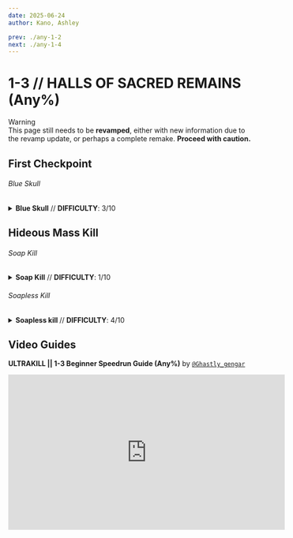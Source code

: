 ```yaml
---
date: 2025-06-24
author: Kano, Ashley

prev: ./any-1-2
next: ./any-1-4
---
```


# 1-3 // HALLS OF SACRED REMAINS (Any%)

<div class="warning">
    <div class="warning-header">
        <i class="fa-solid fa-triangle-exclamation"></i>
        Warning
    </div>
    This page still needs to be <b>revamped</b>, either with new information due to the revamp update, or perhaps a complete remake. <b>Proceed with caution.</b>
</div>

## First Checkpoint

<div class="hidden-header">

###### Blue Skull

</div>

<details class="easy">
    <summary>
        <b>Blue Skull</b> // <b>DIFFICULTY</b>: 3/10
    </summary>
    <p>
        Start off with a <a href="/speedrun-tech#slam-storage">Slam Store</a> in the start room, then slide forward, turn slighlty left and <a href="/speedrun-tech#slide-jump">Slide Jump</a> towards the door. 
    </p>
    <p>
        Slam at the door, then <a href="/speedrun-tech#dsj(dash-slide-jump)">DSJ</a>, slam and malicious rail down to boost yourself up. 
    </p>
    <p>
        Dash forward and slam into the blue skull room, aim diagonally down, and then whiplash the skull. 
    </p>
    <p>
        Checkpoint 
        <video width="735" height="auto" loop controls muted>
        <source src="https://i.imgur.com/u9c6MFt.mp4" type="video/mp4">
        </video>
    </p>
</details>

## Hideous Mass Kill

<div class="hidden-header">

###### Soap Kill

</div>

<details class="easy">
    <summary>
        <b>Soap Kill</b> // <b>DIFFICULTY</b>: 1/10
    </summary>
    <p>
        Dash backwards, then turn around and place the skull with whiplash and checkpoint.
    </p>
    <p>
        Dash, turn right, and dash jump into the soap room.
    </p>
    <p>
        Fire a rocket at the ceiling to break the grate, slam, then fire malicious rail down to boost up and grab the soap with whiplash. 
    </p>
    <p>
        <a href="/speedrun-tech#dsdash-jump">Dash Jump</a> backwards, slam then <a href="/speedrun-tech#dsce-boost-core-eject-boost">CE Boost</a> down the corridor. 
    </p>
    <p>
        Slam down before the checkpoint. <a href="/speedrun-tech#dsce-boost-core-eject-boost">CE Boost</a> through the checkpoint and into the boss room, as soon as the boss’s arms move checkpoint so it does the faster spawn animation.
            Dash jump into the arena
    </p>
    <p>
        Whiplash the boss to kill it as soon as it is vulnerable.
    </p>
    <p>
        <a href="/speedrun-tech#ub-exit">UB Exit</a>.
        <video width="735" height="auto" loop controls muted>
        <source src="https://i.imgur.com/R4iSLYg.mp4" type="video/mp4">
        </video>
    </p>
</details>

<div class="hidden-header">

###### Soapless Kill

</div>

<details class="medium">
    <summary>
        <b> Soapless kill </b> // <b>DIFFICULTY</b>: 4/10
    </summary>
    <p>
        Dash backwards, turn around and place the blue skull with whiplash, dash towards the door, <a href="/speedrun-tech#ce-boost-core-eject-boost">CE Boost</a> down the corridor.
    </p>
    <p>
        Slam down before the checkpoint.
    </p>
    <p>
        <a href="/speedrun-tech#dsj-dash-slide-jump">DSJ</a> into the boss room.
    </p>
    <p>
        As soon as the boss’s arms move checkpoint to get the faster spawn animation.
    </p>
    <p>
        ::: note
        Pause buffering can make timing this easier
        :::
    </p>
    <p>
        <a href="/speedrun-tech#dsj-dash-slide-jump">DSJ</a> into the arena while firing blue saws, place a magnet behind the arms, then fire an overheat saw just before the boss spawns.
    </p>
    <p>
        As soon as the boss spawns, attatch the jumpstart cable to its weakpoint, jump and look down, throw a coin and <a href="/speedrun-tech#coin-punch">Coin Punch</a> it. Slam, then throw another coin into the bosses weakpoint. Shoot your erail towards the coin to <a href="/speedrun-tech#railcoins">Railcoin</a>.
    </p>
    <p>
        Finish off the boss with an <a href="/speedrun-tech#s-r-s-combo">SRS Combo</a>.
    </p>
    <p>
        Move towards the exit to time a <a href="/speedrun-tech#slideways-exit">Slideways Exit</a>.
    </p>
    <p>
        You want to start your <a href="/speedrun-tech#dsj-dash-slide-jump">Slam Store</a> right before the boss gibs. This may require some practice to get used to.
        <video width="735" height="auto" loop controls muted>
        <source src="https://i.imgur.com/3HUcMhb.mp4" type="video/mp4">
        </video>
    </p>
    <p>
        This kill is somewhat inconsistent due to hideous mass weakpoints, if you are doing everthing and it isn't killing, you are probably not hitting weakpoint with either your sawtrap or railcoin.
    </p>
</details>

## Video Guides
<b>ULTRAKILL || 1-3 Beginner Speedrun Guide (Any%)</b> by <a href="https://www.youtube.com/@ghastly_gengar/videos"><code>@Ghastly_gengar</code></a>
<iframe width="560" height="315" src="https://www.youtube.com/embed/j2kxZtCouas" frameborder="0" allow="accelerometer; autoplay; clipboard-write; encrypted-media; gyroscope; picture-in-picture" allowfullscreen></iframe>